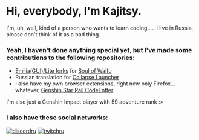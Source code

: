 # Hi, everybody, I'm Kajitsy.

I'm, uh, well, kind of a person who wants to learn coding..... I live in Russia, please don't think of it as a bad thing.


### Yeah, I haven't done anything special yet, but I've made some contributions to the following repositories:

- [Emilia(GUI)/Lite forks](https://github.com/Kajitsy/Soul-of-Waifu-Fork) for [Soul of Waifu](https://github.com/jofizcd/Soul-of-Waifu) 
- Russian translation for [Collapse Launcher](https://github.com/CollapseLauncher/Collapse)
 - I also have my own browser extensions, right now only Firefox... whatever, [Genshin Star Rail CodeEntter](https://github.com/Kajitsy/Genshin-Star-Rail-CodeEntter)

I'm also just a Genshin Impact player with 59 adventure rank :>

### I also have these social networks:

[![discordru](https://img.shields.io/badge/Discord-ru-515ce8.svg)](https://discord.gg/6UvYzBKCZK)
[![twitchru](https://img.shields.io/badge/Twitch-ru-9248fd.svg)](https://twitch.tv/kajitsy_)
